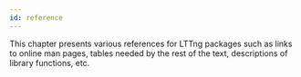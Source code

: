 ```yaml
---
id: reference
---
```


This chapter presents various references for LTTng packages such as links
to online man pages, tables needed by the rest of the text, descriptions
of library functions, etc.
